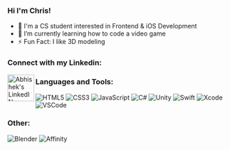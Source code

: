 ### Hi I'm Chris! 
- 👋 I'm a CS student interested in Frontend & iOS Development
- 🌱 I’m currently learning how to code a video game
- ⚡ Fun Fact: I like 3D modeling

### Connect with my Linkedin:

<a href="https://www.linkedin.com/in/chris-ho-/"> 
  <img align="left" alt="Abhishek's LinkedIN" width="60px" src="https://raw.githubusercontent.com/peterthehan/peterthehan/master/assets/linkedin.svg" />
</a>



### Languages and Tools:


![HTML5](https://img.shields.io/badge/html5-%23E34F26.svg?style=for-the-badge&logo=html5&logoColor=white)
![CSS3](https://img.shields.io/badge/css3-%231572B6.svg?style=for-the-badge&logo=css3&logoColor=white)
![JavaScript](https://img.shields.io/badge/javascript-%23323330.svg?style=for-the-badge&logo=javascript&logoColor=%23F7DF1E)
![C#](https://img.shields.io/badge/C%23-239120?style=for-the-badge&logo=c-sharp&logoColor=white)
![Unity](https://img.shields.io/badge/unity-%23000000.svg?style=for-the-badge&logo=unity&logoColor=white)
![Swift](https://img.shields.io/badge/Swift-FA7343?style=for-the-badge&logo=swift&logoColor=white)
![Xcode](https://img.shields.io/badge/Xcode-007ACC?style=for-the-badge&logo=Xcode&logoColor=white)
![VSCode](https://img.shields.io/badge/VSCode-0078D4?style=for-the-badge&logo=visual%20studio%20code&logoColor=white)


### Other:

![Blender](https://img.shields.io/badge/blender-%23F5792A.svg?style=for-the-badge&logo=blender&logoColor=white)
![Affinity](https://img.shields.io/badge/affinitydesigner-%231B72BE.svg?style=for-the-badge&logo=affinity-designer&logoColor=white)

<!--
Add Resume Link Button & send to online host copy no need download
Add portfolio Link button

Here are some ideas to get you started:

- 🔭 I’m currently working on ...
- 🌱 I’m currently learning ...
- 👯 I’m looking to collaborate on ...
- 🤔 I’m looking for help with ...
- 💬 Ask me about ...
- 📫 How to reach me: ...
- 😄 Pronouns: ...
- ⚡ Fun fact: ...
-->
